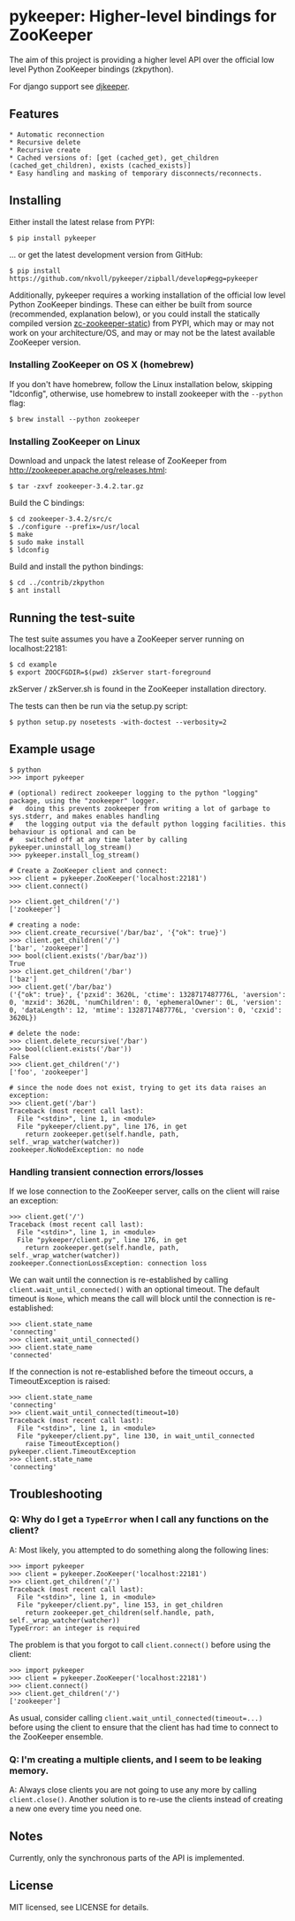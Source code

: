 # pykeeper: Higher-level bindings for ZooKeeper


The aim of this project is providing a higher level API over the official low level Python ZooKeeper bindings (zkpython).

For django support see [djkeeper](http://github.com/nkvoll/djkeeper).


## Features

    * Automatic reconnection
    * Recursive delete
    * Recursive create
    * Cached versions of: [get (cached_get), get_children (cached_get_children), exists (cached_exists)]
    * Easy handling and masking of temporary disconnects/reconnects.


## Installing

Either install the latest relase from PYPI:

    $ pip install pykeeper

... or get the latest development version from GitHub:

    $ pip install https://github.com/nkvoll/pykeeper/zipball/develop#egg=pykeeper

Additionally, pykeeper requires a working installation of the official low level Python ZooKeeper bindings. These can either be built from source (recommended, explanation below), or
you could install the statically compiled version [zc-zookeeper-static](http://pypi.python.org/pypi/zc-zookeeper-static)) from PYPI, which may or may not work on your architecture/OS, and may
or may not be the latest available ZooKeeper version.


### Installing ZooKeeper on OS X (homebrew)

If you don't have homebrew, follow the Linux installation below, skipping "ldconfig", otherwise, use homebrew to install zookeeper with the ``--python`` flag:

    $ brew install --python zookeeper


### Installing ZooKeeper on Linux

Download and unpack the latest release of ZooKeeper from http://zookeeper.apache.org/releases.html:

    $ tar -zxvf zookeeper-3.4.2.tar.gz

Build the C bindings:

    $ cd zookeeper-3.4.2/src/c
    $ ./configure --prefix=/usr/local
    $ make
    $ sudo make install
    $ ldconfig

Build and install the python bindings:

    $ cd ../contrib/zkpython
    $ ant install


## Running the test-suite

The test suite assumes you have a ZooKeeper server running on localhost:22181:

    $ cd example
    $ export ZOOCFGDIR=$(pwd) zkServer start-foreground

zkServer / zkServer.sh is found in the ZooKeeper installation directory.

The tests can then be run via the setup.py script:

    $ python setup.py nosetests -with-doctest --verbosity=2


## Example usage

    $ python
    >>> import pykeeper

    # (optional) redirect zookeeper logging to the python "logging" package, using the "zookeeper" logger.
    #   doing this prevents zookeeper from writing a lot of garbage to sys.stderr, and makes enables handling
    #   the logging output via the default python logging facilities. this behaviour is optional and can be
    #   switched off at any time later by calling pykeeper.uninstall_log_stream()
    >>> pykeeper.install_log_stream()

    # Create a ZooKeeper client and connect:
    >>> client = pykeeper.ZooKeeper('localhost:22181')
    >>> client.connect()

    >>> client.get_children('/')
    ['zookeeper']

    # creating a node:
    >>> client.create_recursive('/bar/baz', '{"ok": true}')
    >>> client.get_children('/')
    ['bar', 'zookeeper']
    >>> bool(client.exists('/bar/baz'))
    True
    >>> client.get_children('/bar')
    ['baz']
    >>> client.get('/bar/baz')
    ('{"ok": true}', {'pzxid': 3620L, 'ctime': 1328717487776L, 'aversion': 0, 'mzxid': 3620L, 'numChildren': 0, 'ephemeralOwner': 0L, 'version': 0, 'dataLength': 12, 'mtime': 1328717487776L, 'cversion': 0, 'czxid': 3620L})

    # delete the node:
    >>> client.delete_recursive('/bar')
    >>> bool(client.exists('/bar'))
    False
    >>> client.get_children('/')
    ['foo', 'zookeeper']

    # since the node does not exist, trying to get its data raises an exception:
    >>> client.get('/bar')
    Traceback (most recent call last):
      File "<stdin>", line 1, in <module>
      File "pykeeper/client.py", line 176, in get
        return zookeeper.get(self.handle, path, self._wrap_watcher(watcher))
    zookeeper.NoNodeException: no node


### Handling transient connection errors/losses


If we lose connection to the ZooKeeper server, calls on the client will raise an exception:

    >>> client.get('/')
    Traceback (most recent call last):
      File "<stdin>", line 1, in <module>
      File "pykeeper/client.py", line 176, in get
        return zookeeper.get(self.handle, path, self._wrap_watcher(watcher))
    zookeeper.ConnectionLossException: connection loss

We can wait until the connection is re-established by calling ``client.wait_until_connected()`` with an optional timeout. The default timeout is ``None``, which means the call will block until the connection is re-established:

    >>> client.state_name
    'connecting'
    >>> client.wait_until_connected()
    >>> client.state_name
    'connected'

If the connection is not re-established before the timeout occurs, a TimeoutException is raised:

    >>> client.state_name
    'connecting'
    >>> client.wait_until_connected(timeout=10)
    Traceback (most recent call last):
      File "<stdin>", line 1, in <module>
      File "pykeeper/client.py", line 130, in wait_until_connected
        raise TimeoutException()
    pykeeper.client.TimeoutException
    >>> client.state_name
    'connecting'


## Troubleshooting

### Q: Why do I get a ``TypeError`` when I call any functions on the client?

A: Most likely, you attempted to do something along the following lines:

    >>> import pykeeper
    >>> client = pykeeper.ZooKeeper('localhost:22181')
    >>> client.get_children('/')
    Traceback (most recent call last):
      File "<stdin>", line 1, in <module>
      File "pykeeper/client.py", line 153, in get_children
        return zookeeper.get_children(self.handle, path, self._wrap_watcher(watcher))
    TypeError: an integer is required

The problem is that you forgot to call ``client.connect()`` before using the client:

    >>> import pykeeper
    >>> client = pykeeper.ZooKeeper('localhost:22181')
    >>> client.connect()
    >>> client.get_children('/')
    ['zookeeper']

As usual, consider calling ``client.wait_until_connected(timeout=...)`` before using the client to ensure that the client has had time to connect to the ZooKeeper ensemble.

### Q: I'm creating a multiple clients, and I seem to be leaking memory.
A: Always close clients you are not going to use any more by calling ``client.close()``. Another solution is to re-use the clients instead of creating a new one every time you need one.


## Notes

Currently, only the synchronous parts of the API is implemented.


## License

MIT licensed, see LICENSE for details.